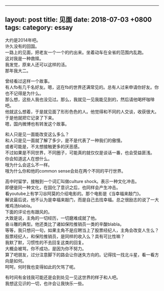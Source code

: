 
---
layout: post
title: 见面
date: 2018-07-03 +0800
tags:
category: essay
---

大约是2014年吧。  
许久没有的回国。  
一路上的见面，把老友一个一个的约出来。坐着动车在全省的范围内乱跑。  
这对我是一种救赎。  
我发觉，原来人还可以这样的活。  
那年我大二。

曾经看过这样一个故事。  
有人fb有几千名好友。嗯，这在fb的世界还满常见的。总有人过来申请你好友。你也不记得是为什么。  
那么想，这些人我也没见过。那么，我就见一见我能见到的，然后请他喝杯咖啡吧。  
他就这么想着，于是就见面了形形色色的人。他觉得和不同的人交谈，收获很大。  
于是他就把它记录了下来。  
嗯，国内微博也有转发这个故事。

和人只是见一面能改变这么多么？  
和人只是见一面就了解了多少，是不是代表了一种我们的傲慢。  
或者可能是，不太想接触更多的厌恶感。  
不过如果是不同世界，不同圈子，可能真的就仅仅是谈话一番，也会受益匪浅。  
你会知道这人在想什么。  
哦为什么会这么不一样。  
哦为什么你和他的common sense会处在两个不同的平行世界。

高中时留学，接触到一个词汇叫做culture shock。表示一种文化冲击。  
即便是同一种文化，在固化了意识之后，也同样会产生冲击。  
看youtube上有学习谷阿莫的介绍电影的。那个电影是《当幸福来敲门》。  
解说最后说，他不认为是幸福来敲门，而是自己去找幸福。总之很励志的说了一大堆鸡汤blabla。  
下面的评论也有跟风的。  
大致是说，主角的一切经历，一切磨难成就了他。  
奋斗雕的典型。他还类比了诸如保险推销员一类的辛酸blabla。  
等等，我只想问一句，如果主角不是应聘当上了股票经纪人，主角会改变人生么？  
股票经纪人，和保险推销员，是同样的收入么？具有可比性嘛？   
我默了默，习惯性的不去回复这类的回复。  
大概会被骂，你不成功，是因为你不努力。  
算了吧朋友，过分注意脚下的路会让你迷失方向的。记得找一找北斗星，看一看方向是如何。  
呵呵，何时我也变得如此的欠骂了呢。

有时间有金钱我可能还是会到处见一见这世界的样子和人吧。  
我想这见识的一切，也许会让我快乐一些。
